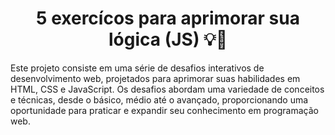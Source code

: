 <h1 align="center">5 exercícos para aprimorar sua lógica (JS) 💡🧠</h1>
<p>Este projeto consiste em uma série de desafios interativos de desenvolvimento web, projetados para aprimorar suas habilidades em HTML, CSS e JavaScript. Os desafios abordam uma variedade de conceitos e técnicas, desde o básico, médio até o avançado, proporcionando uma oportunidade para praticar e expandir seu conhecimento em programação web.
</p>
